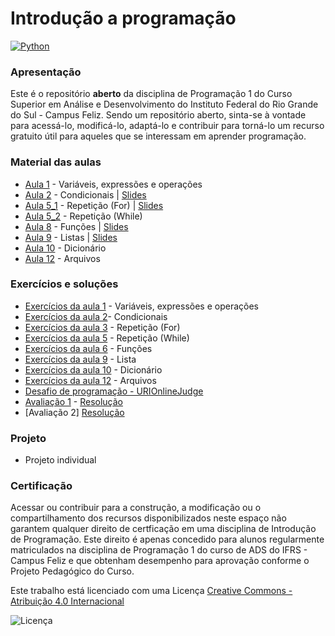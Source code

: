 # Introdução a programação

[![Python](https://www.python.org/static/community_logos/python-powered-w-100x40.png)](https://www.python.org)

### Apresentação
Este é o repositório **aberto** da disciplina de Programação 1 do Curso Superior em Análise e Desenvolvimento do Instituto Federal do Rio Grande do Sul - Campus Feliz. Sendo um repositório aberto, sinta-se à vontade para acessá-lo, modificá-lo, adaptá-lo e contribuir para torná-lo um recurso gratuito útil para aqueles que se interessam em aprender programação.

### Material das aulas
-  [Aula 1](Aula1.pdf) - Variáveis, expressões e operações
-  [Aula 2](Aula2.pdf) - Condicionais | [Slides](Slides_Aula2.pdf)
-  [Aula 5_1](Aula5_1.pdf) - Repetição (For) | [Slides](Slides_Aula5.pdf)
-  [Aula 5_2](Aula5_2.pdf) - Repetição (While) 
-  [Aula 8](Aula6.pdf) - Funções | [Slides](Slides_Aula6.pdf)
-  [Aula 9](Aula7.pdf) - Listas | [Slides](Slides_Aula7.pdf)
-  [Aula 10](Slides_Aula8.pdf) - Dicionário
-  [Aula 12](Arquivos.pdf) - Arquivos



### Exercícios e soluções

- [Exercícios da aula 1](./Exercícios1/) - Variáveis, expressões e operações
- [Exercícios da aula 2](./Exercícios2/)- Condicionais
- [Exercícios da aula 3](./Exercícios3/) - Repetição (For)
- [Exercícios da aula 5](./Exercícios5/) - Repetição (While) 
- [Exercícios da aula 6](./Exercicios6/) - Funções 
- [Exercícios da aula 9](./Exercicios7/) - Lista
- [Exercícios da aula 10](./Exercicios8/) - Dicionário
- [Exercícios da aula 12](./ExerciciosArquivos/) - Arquivos
- [Desafio de programação - URIOnlineJudge](./desafioURI/)
- [Avaliação 1](./AV1/AV1.pdf) - [Resolução](./AV1)
- [Avaliação 2] [Resolução](./AV2)

### Projeto

- Projeto individual

### Certificação
Acessar ou contribuir para a construção, a modificação ou o compartilhamento dos recursos disponibilizados neste espaço não garantem qualquer direito de certficação em uma disciplina de Introdução de Programação. Este direito é apenas concedido para alunos regularmente matriculados na disciplina de Programação 1 do curso de ADS do IFRS - Campus Feliz e que obtenham desempenho para aprovação conforme o Projeto Pedagógico do Curso.

Este trabalho está licenciado com uma Licença [Creative Commons - Atribuição 4.0 Internacional](https://creativecommons.org/licenses/by/4.0/) 

![Licença](https://i.creativecommons.org/l/by/4.0/88x31.png)
